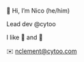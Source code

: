 👋 Hi, I’m Nico (he/him)

Lead dev @cytoo 

I like 🐍 and 🦀

✉️ nclement@cytoo.com

<!---
nclement-cytoo/nclement-cytoo is a ✨ special ✨ repository because its `README.md` (this file) appears on your GitHub profile.
You can click the Preview link to take a look at your changes.
--->
